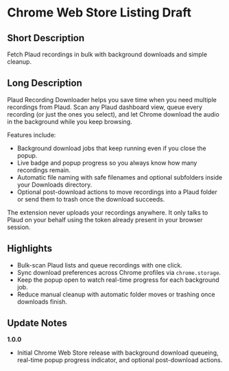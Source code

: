 # Chrome Web Store Listing Draft

## Short Description

Fetch Plaud recordings in bulk with background downloads and simple cleanup.

## Long Description

Plaud Recording Downloader helps you save time when you need multiple recordings from Plaud. Scan any Plaud dashboard view, queue every recording (or just the ones you select), and let Chrome download the audio in the background while you keep browsing.

Features include:

- Background download jobs that keep running even if you close the popup.
- Live badge and popup progress so you always know how many recordings remain.
- Automatic file naming with safe filenames and optional subfolders inside your Downloads directory.
- Optional post-download actions to move recordings into a Plaud folder or send them to trash once the download succeeds.

The extension never uploads your recordings anywhere. It only talks to Plaud on your behalf using the token already present in your browser session.

## Highlights

- Bulk-scan Plaud lists and queue recordings with one click.
- Sync download preferences across Chrome profiles via `chrome.storage`.
- Keep the popup open to watch real-time progress for each background job.
- Reduce manual cleanup with automatic folder moves or trashing once downloads finish.

## Update Notes

**1.0.0**

- Initial Chrome Web Store release with background download queueing, real-time popup progress indicator, and optional post-download actions.
